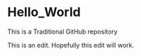 # Hello_World
This is a Traditional GitHub repository

This is an edit. Hopefully this edit will work.
